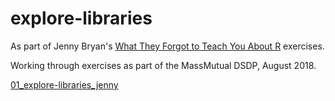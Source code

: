 # explore-libraries
As part of Jenny Bryan's [What They Forgot to Teach You About R](https://github.com/jennybc/what-they-forgot) exercises. 

Working through exercises as part of the MassMutual DSDP, August 2018. 

[01_explore-libraries_jenny](01_explore-libraries_jenny.html)
